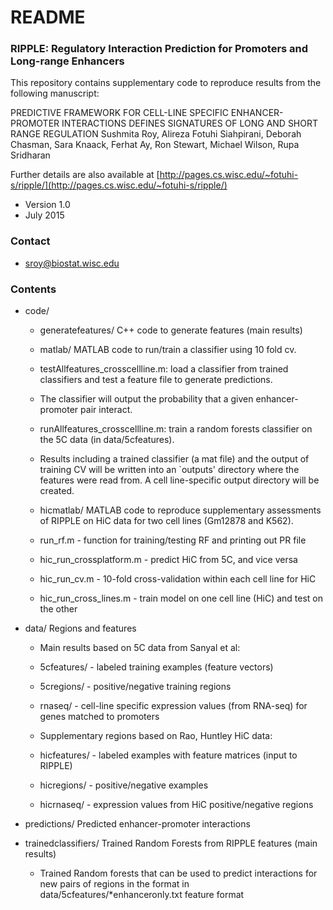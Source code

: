 # README #

### RIPPLE: Regulatory Interaction Prediction for Promoters and Long-range Enhancers ###

This repository contains supplementary code to reproduce results from the following manuscript:

PREDICTIVE FRAMEWORK FOR CELL-LINE SPECIFIC ENHANCER-PROMOTER INTERACTIONS DEFINES SIGNATURES OF LONG AND SHORT RANGE REGULATION
Sushmita Roy, Alireza Fotuhi Siahpirani, Deborah Chasman, Sara Knaack, Ferhat Ay, Ron Stewart, Michael Wilson, Rupa Sridharan

Further details are also available at [http://pages.cs.wisc.edu/~fotuhi-s/ripple/](http://pages.cs.wisc.edu/~fotuhi-s/ripple/)
 
* Version 1.0
* July 2015

### Contact ###
* sroy@biostat.wisc.edu

### Contents ###

* code/	
	* generatefeatures/   C++ code to generate features (main results)
	
	* matlab/ MATLAB code to run/train a classifier using 10 fold cv.
	* 	testAllfeatures_crosscellline.m: load a classifier from trained classifiers and test a feature file to generate predictions. 
	* 	The classifier will output the probability that a given enhancer-promoter pair interact.
	* 	runAllfeatures_crosscellline.m: train a random forests classifier on the 5C data (in data/5cfeatures).
	* 	Results including a trained classifier (a mat file) and the output of training CV will be written into an `outputs' directory where the features were read from. A cell line-specific output directory will be created.
					
	* hicmatlab/	MATLAB code to reproduce supplementary assessments of RIPPLE on HiC data for two cell lines (Gm12878 and K562).
	* 	run_rf.m	- function for training/testing RF and printing out PR file
	* 	hic_run_crossplatform.m - predict HiC from 5C, and vice versa
	* 	hic_run_cv.m - 10-fold cross-validation within each cell line for HiC
	* 	hic_run_cross_lines.m - train model on one cell line (HiC) and test on the other

* data/	Regions and features
	* Main results based on 5C data from Sanyal et al:
	* 5cfeatures/	- labeled training examples (feature vectors)
	* 5cregions/	- positive/negative training regions
	* rnaseq/	- cell-line specific expression values (from RNA-seq) for genes matched to promoters

	* Supplementary regions based on Rao, Huntley HiC data:
	* hicfeatures/ - labeled examples with feature matrices (input to RIPPLE)
	* hicregions/ - positive/negative examples
	* hicrnaseq/ - expression values from HiC positive/negative regions
	
* predictions/ Predicted enhancer-promoter interactions 

* trainedclassifiers/ Trained Random Forests from RIPPLE features (main results)
	* Trained Random forests that can be used to predict interactions for new pairs of regions in the format in data/5cfeatures/*enhanceronly.txt feature format